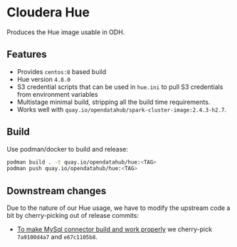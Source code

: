 # Cloudera Hue

Produces the Hue image usable in ODH.

## Features

- Provides `centos:8` based build
- Hue version `4.8.0`
- S3 credential scripts that can be used in `hue.ini` to pull S3 credentials from environment variables
- Multistage minimal build, stripping all the build time requirements.
- Works well with `quay.io/opendatahub/spark-cluster-image:2.4.3-h2.7`.

## Build

Use podman/docker to build and release:

```sh
podman build . -t quay.io/opendatahub/hue:<TAG>
podman push quay.io/opendatahub/hue:<TAG>
```

## Downstream changes

Due to the nature of our Hue usage, we have to modify the upstream code a bit by cherry-picking out of release commits:

- [To make MySql connector build and work properly](https://docs.gethue.com/administrator/installation/dependencies/#mysql--mariadb) we cherry-pick `7a9100d4a7` and `e67c1105b8`.
